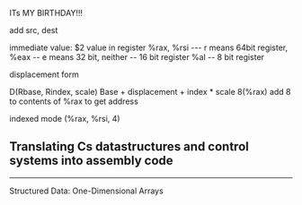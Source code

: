 ITs MY BIRTHDAY!!!


add src, dest

immediate value:    $2
value in register   %rax, %rsi --- r means 64bit register, %eax -- e means 32 bit, neither -- 16 bit register %al -- 8 bit register

displacement form 

D(Rbase, Rindex, scale)
Base + displacement + index * scale
8(%rax) add 8 to contents of %rax to get address

indexed mode (%rax, %rsi, 4)


Translating Cs datastructures and control systems into assembly code 
---
___

Structured Data: One-Dimensional Arrays

